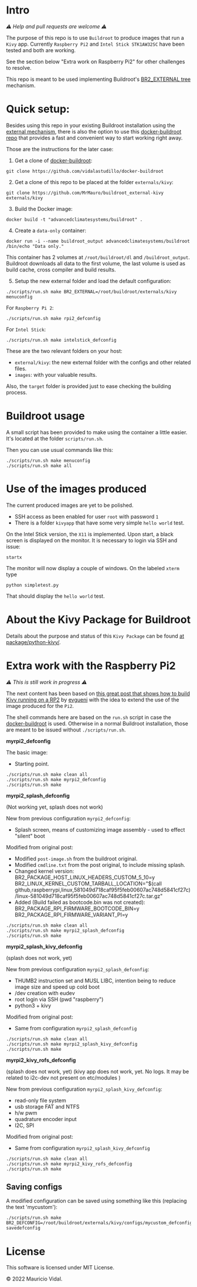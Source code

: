 # Intro

*⚠️ Help and pull requests are welcome ⚠️*

The purpose of this repo is to use `Buildroot` to produce images that run a `Kivy` app.
Currently `Raspberry Pi2` and `Intel Stick STK1AW32SC` have been tested and
both are working.

See the section below "Extra work on Raspberry Pi2" for other challenges to resolve.

This repo is meant to be used implementing Buildroot's [BR2_EXTERNAL tree][DOC_BR2_EXTERNAL] mechanism.


# Quick setup:

Besides using this repo in your existing Buildroot installation using the [external mechanism][br2_external], there is also the option to use this [docker-buildroot repo][docker_buildroot] that provides a fast and convenient way to start working right away.

Those are the instructions for the later case:

1. Get a clone of [docker-buildroot][docker_buildroot]:

``` shell
git clone https://github.com/vidalastudillo/docker-buildroot
```

2. Get a clone of this repo to be placed at the folder `externals/kivy`:

``` shell
git clone https://github.com/MrMauro/buildroot_external-kivy externals/kivy
```

3. Build the Docker image:

``` shell
docker build -t "advancedclimatesystems/buildroot" .
```

4. Create a `data-only` container:

``` shell
docker run -i --name buildroot_output advancedclimatesystems/buildroot /bin/echo "Data only."
```

This container has 2 volumes at `/root/buildroot/dl` and `/buildroot_output`.
Buildroot downloads all data to the first volume, the last volume is used as build cache, cross compiler and build results.

5. Setup the new external folder and load the default configuration:

``` shell
./scripts/run.sh make BR2_EXTERNAL=/root/buildroot/externals/kivy menuconfig
```

For `Raspberry Pi 2`:

``` shell
./scripts/run.sh make rpi2_defconfig
```

For `Intel Stick`:

``` shell
./scripts/run.sh make intelstick_defconfig
```

These are the two relevant folders on your host:

- `external/kivy`: the new external folder with the configs and other related files.
- `images`: with your valuable results.

Also, the `target` folder is provided just to ease checking the building process.


# Buildroot usage

A small script has been provided to make using the container a little easier.
It's located at the folder `scripts/run.sh`.

Then you can use usual commands like this:

``` shell
./scripts/run.sh make menuconfig
./scripts/run.sh make all
```


# Use of the images produced

The current produced images are yet to be polished.

- SSH access as been enabled for user `root` with password `1`
- There is a folder `kivyapp` that have some very simple `hello world` test.

On the Intel Stick version, the `X11` is implemented. Upon start, a black 
screen is displayed on the monitor. It is necessary to login via SSH and issue:

``` shell
startx
```

The monitor will now display a couple of windows. On the labeled `xterm` type

``` shell
python simpletest.py
```

That should display the `hello world` test.


# About the Kivy Package for Buildroot

Details about the purpose and status of this `Kivy Package` can be found [at package/python-kivy/][package_python_kivy].


# Extra work with the Raspberry Pi2

*⚠️ This is still work in progress ⚠️*

The next content has been based on [this great post that shows how to build Kivy running on a RP2][evgueni_post] by [evgueni][evgueni] with the idea to extend the use of the image produced for the `Pi2`.

The shell commands here are based on the `run.sh` script in case the [docker-buildroot][docker-buildroot] is used. Otherwise in a normal Buildroot installation, those are meant to be issued without `./scripts/run.sh`.

**myrpi2_defconfig**

The basic image:
- Starting point.

``` shell
./scripts/run.sh make clean all
./scripts/run.sh make myrpi2_defconfig
./scripts/run.sh make
```

**myrpi2_splash_defconfig**

(Not working yet, splash does not work)

New from previous configuration `myrpi2_defconfig`:
- Splash screen, means of customizing image assembly - used to effect "silent" boot 

Modified from original post:
- Modified `post-image.sh` from the buildroot original.
- Modified `cmdline.txt` from the post original, to include missing splash.
- Changed kernel version:
    BR2_PACKAGE_HOST_LINUX_HEADERS_CUSTOM_5_10=y
    BR2_LINUX_KERNEL_CUSTOM_TARBALL_LOCATION="$(call github,raspberrypi,linux,581049d718caf95f5feb00607ac748d5841cf27c)/linux-581049d718caf95f5feb00607ac748d5841cf27c.tar.gz"
- Added (Build failed as bootcode.bin was not created):
    BR2_PACKAGE_RPI_FIRMWARE_BOOTCODE_BIN=y
    BR2_PACKAGE_RPI_FIRMWARE_VARIANT_PI=y

``` shell
./scripts/run.sh make clean all
./scripts/run.sh make myrpi2_splash_defconfig
./scripts/run.sh make
```

**myrpi2_splash_kivy_defconfig**

(splash does not work, yet)

New from previous configuration `myrpi2_splash_defconfig`:
- THUMB2 instruction set and MUSL LIBC, intention being to reduce image size and speed up cold boot
- /dev creation with eudev
- root login via SSH (pwd "raspberry")
- python3 + kivy

Modified from original post:
- Same from configuration `myrpi2_splash_defconfig`

``` shell
./scripts/run.sh make clean all
./scripts/run.sh make myrpi2_splash_kivy_defconfig
./scripts/run.sh make
```

**myrpi2_kivy_rofs_defconfig**

(splash does not work, yet)
(kivy app does not work, yet. No logs. It may be related to i2c-dev not present on etc/modules )

New from previous configuration `myrpi2_splash_kivy_defconfig`:
- read-only file system
- usb storage FAT and NTFS
- h/w pwm
- quadrature encoder input
- I2C, SPI

Modified from original post:
- Same from configuration `myrpi2_splash_kivy_defconfig`

``` shell
./scripts/run.sh make clean all
./scripts/run.sh make myrpi2_kivy_rofs_defconfig
./scripts/run.sh make
```


## Saving configs

A modified configuration can be saved using something like this (replacing the text 'mycustom'):

```shell
./scripts/run.sh make BR2_DEFCONFIG=/root/buildroot/externals/kivy/configs/mycustom_defconfig savedefconfig
```


# License

This software is licensed under MIT License.

&copy; 2022 Mauricio Vidal.

[docker_buildroot]:https://github.com/vidalastudillo/docker-buildroot
[br2_external]:http://buildroot.uclibc.org/downloads/manual/manual.html#outside-br-custom
[DOC_BR2_EXTERNAL]:https://buildroot.org/downloads/manual/manual.html#customize-dir-structure
[evgueni]:https://forums.raspberrypi.com/memberlist.php?mode=viewprofile&u=208985&sid=be8a772e5aef87a4991576d69e510cce
[evgueni_post]:https://forums.raspberrypi.com/viewtopic.php?t=307052&sid=b8bbc7d25cf2b58cb6d4a35edd716d6a
[docker-buildroot]:https://github.com/vidalastudillo/docker-buildroot
[package_python_kivy]:/package/python-kivy/
